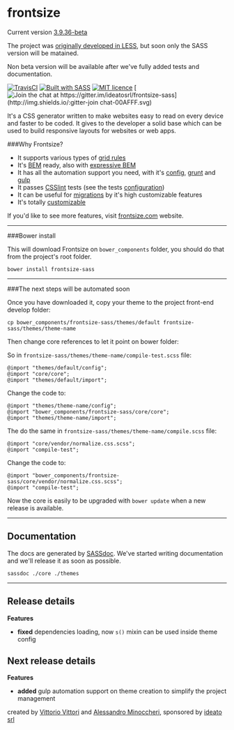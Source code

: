 frontsize
=========

Current version [3.9.36-beta][release]

The project was [originally developed in LESS][less], but soon only the SASS version will be matained.

Non beta version will be available after we've fully added tests and documentation.

[![TravisCI](https://travis-ci.org/ideatosrl/frontsize-sass.svg?branch=master)](https://travis-ci.org/ideatosrl/frontsize-sass/builds)
[![Built with SASS](http://img.shields.io/:language-SASS-ff6799.svg)](http://badges.github.io/badgerbadgerbadger/)
[![MIT licence](http://img.shields.io/:license-MIT-00AFFF.svg)](https://github.com/ideatosrl/frontsize-sass/blob/master/LICENSE.md)
[![Join the chat at https://gitter.im/ideatosrl/frontsize-sass](http://img.shields.io/:gitter-join chat-00AFFF.svg)](https://gitter.im/ideatosrl/frontsize-sass?utm_source=badge&utm_medium=badge&utm_campaign=pr-badge&utm_content=badge)

It's a CSS generator written to make websites easy to read on every device and faster to be coded. It gives to the developer a solid base which can be used to build responsive layouts for websites or web apps.

###Why Frontsize?

- It supports various types of [grid rules][grids]
- It's [BEM][bem] ready, also with [expressive BEM][bem_expressive]
- It has all the automation support you need, with it's [config][automation_config], [grunt][automation_grunt] and [gulp][automation_gulp]
- It passes [CSSlint][csslint] tests (see the tests [configuration][csslintc])
- It can be useful for [migrations][migration] by it's high customizable features
- It's totally [customizable][app]

If you'd like to see more features, visit [frontsize.com][site] website.

---

###Bower install

This will download Frontsize on `bower_components` folder, you should do that from the project's root folder.

```
bower install frontsize-sass
```

---

###The next steps will be automated soon

Once you have downloaded it, copy your theme to the project front-end develop folder:

```
cp bower_components/frontsize-sass/themes/default frontsize-sass/themes/theme-name
```

Then change core references to let it point on bower folder:

So in `frontsize-sass/themes/theme-name/compile-test.scss` file:

```
@import "themes/default/config";
@import "core/core";
@import "themes/default/import";
```

Change the code to:

```
@import "themes/theme-name/config";
@import "bower_components/frontsize-sass/core/core";
@import "themes/theme-name/import";
```

The do the same in `frontsize-sass/themes/theme-name/compile.scss` file:

```
@import "core/vendor/normalize.css.scss";
@import "compile-test";
```

Change the code to:

```
@import "bower_components/frontsize-sass/core/vendor/normalize.css.scss";
@import "compile-test";
```

Now the core is easily to be upgraded with `bower update` when a new release is available.

---

Documentation
---

The docs are generated by [SASSdoc][sassdoc].
We've started writing documentation and we'll release it as soon as possible.

```
sassdoc ./core ./themes
```

---

Release details
---

**Features**
- **fixed** dependencies loading, now `s()` mixin can be used inside theme config

Next release details
---

**Features**
- **added** gulp automation support on theme creation to simplify the project management

created by [Vittorio Vittori][vitto] and [Alessandro Minoccheri][minompi], sponsored by [ideato srl][ideato]

[app]:               https://github.com/ideatosrl/frontsize-sass/blob/master/themes/default/app.scss
[csslint]:           https://github.com/CSSLint/csslint
[csslintc]:          https://github.com/ideatosrl/frontsize-sass/blob/master/.csslintrc
[bem]:               https://github.com/ideatosrl/frontsize-sass/blob/master/core/components/bem.scss
[bem_expressive]:    https://github.com/ideatosrl/frontsize-sass/blob/master/core/components/bem-expressive.scss
[docs]:              https://github.com/ideatosrl/frontsize-less/wiki
[automation_config]: https://github.com/ideatosrl/frontsize-sass/blob/master/frontsize.yml.dist
[automation_gulp]:   https://github.com/ideatosrl/frontsize-sass/blob/master/gulpfile.js
[automation_grunt]:  https://github.com/ideatosrl/frontsize-sass/blob/master/Gruntfile.js
[grids]:             https://github.com/ideatosrl/frontsize-sass/tree/master/core/grids
[ideato]:            http://www.ideato.it
[migration]:         https://gist.github.com/vitto/9b7dfc40ef710470fed1
[minompi]:           https://twitter.com/minompi
[sass]:              https://github.com/ideatosrl/frontsize-sass
[less]:              https://github.com/ideatosrl/frontsize-less
[site]:              http://frontsize.com
[vitto]:             https://twitter.com/vttrx
[sassdoc]:           http://sassdoc.com/
[release]:           https://github.com/ideatosrl/frontsize-sass/releases/tag/3.9.36
